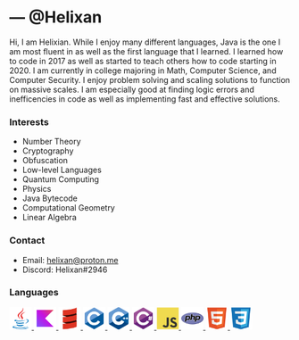 # &mdash; @Helixan

Hi, I am Helixian. While I enjoy many different languages, Java is the one I am most fluent in as well as the first language that I learned. I learned how to code in 2017 as well as started to teach others how to code starting in 2020. I am currently in college majoring in Math, Computer Science, and Computer Security. I enjoy problem solving and scaling solutions to function on massive scales. I am especially good at finding logic errors and inefficencies in code as well as implementing fast and effective solutions.
<br>
### Interests
- Number Theory
- Cryptography
- Obfuscation
- Low-level Languages
- Quantum Computing
- Physics
- Java Bytecode
- Computational Geometry
- Linear Algebra
### Contact
- Email: <a href="mailto:helixan@proton.me">helixan@proton.me</a>
- Discord: Helixan\#2946
<h3 align="left">Languages</h3>
<p align="left">
	<a href="https://www.java.com" target="_blank"> 
		<img src="https://raw.githubusercontent.com/devicons/devicon/master/icons/java/java-original.svg" alt="Java" width="40" height="40"/>
	</a>
	<a href="https://kotlinlang.org/" target="_blank">
		<img src="https://raw.githubusercontent.com/devicons/devicon/master/icons/kotlin/kotlin-original.svg" alt="Kotlin" width="40" height="40"/>
	</a>
  <a href="https://www.scala-lang.org/" target="_blank"> 
		<img src="https://raw.githubusercontent.com/devicons/devicon/master/icons/scala/scala-original.svg" alt="Scala" width="40" height="40"/>
	</a>
  <a href="https://www.cprogramming.com/" target="_blank">
		<img src="https://raw.githubusercontent.com/devicons/devicon/master/icons/c/c-original.svg" alt="C" width="40" height="40"/>
	</a>
	<a href="https://www.cplusplus.com/" target="_blank">
		<img src="https://raw.githubusercontent.com/devicons/devicon/master/icons/cplusplus/cplusplus-original.svg" alt="C++" width="40" height="40"/>
	</a>
	<a href="https://docs.microsoft.com/en-us/dotnet/csharp/" target="_blank">
		<img src="https://raw.githubusercontent.com/devicons/devicon/master/icons/csharp/csharp-original.svg" alt="C#" width="40" height="40"/>
	</a>
	<a href="https://www.javascript.com/" target="_blank">
		<img src="https://raw.githubusercontent.com/devicons/devicon/master/icons/javascript/javascript-original.svg" alt="JavaScript" width="40" height="40"/>
	</a>
  	<a href="https://www.php.net/" target="_blank">
		<img src="https://raw.githubusercontent.com/devicons/devicon/master/icons/php/php-original.svg" alt="PHP" width="40" height="40"/>
	</a>
	<a href="https://html.com/" target="_blank">
		<img src="https://raw.githubusercontent.com/devicons/devicon/master/icons/html5/html5-original.svg" alt="HTML" width="40" height="40"/>
	</a>
	<a href="https://developer.mozilla.org/en-US/docs/Web/CSS" target="_blank">
		<img src="https://raw.githubusercontent.com/devicons/devicon/master/icons/css3/css3-original.svg" alt="CSS" width="40" height="40"/>
	</a>
</p>
